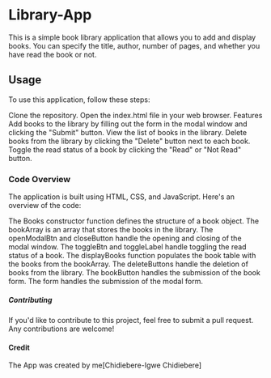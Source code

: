 # Library-App
This is a simple book library application that allows you to add and display books. You can specify the title, author, number of pages, and whether you have read the book or not.

## Usage
To use this application, follow these steps:

Clone the repository.
Open the index.html file in your web browser.
Features
Add books to the library by filling out the form in the modal window and clicking the "Submit" button.
View the list of books in the library.
Delete books from the library by clicking the "Delete" button next to each book.
Toggle the read status of a book by clicking the "Read" or "Not Read" button.

### Code Overview
The application is built using HTML, CSS, and JavaScript. Here's an overview of the code:

The Books constructor function defines the structure of a book object.
The bookArray is an array that stores the books in the library.
The openModalBtn and closeButton handle the opening and closing of the modal window.
The toggleBtn and toggleLabel handle toggling the read status of a book.
The displayBooks function populates the book table with the books from the bookArray.
The deleteButtons handle the deletion of books from the library.
The bookButton handles the submission of the book form.
The form handles the submission of the modal form.
##### Contributing
If you'd like to contribute to this project, feel free to submit a pull request. Any contributions are welcome!
#### Credit
The App was created by me[Chidiebere-Igwe Chidiebere]


